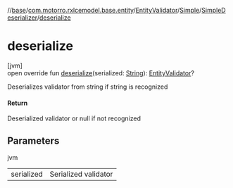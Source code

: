 //[base](../../../../../index.md)/[com.motorro.rxlcemodel.base.entity](../../../index.md)/[EntityValidator](../../index.md)/[Simple](../index.md)/[SimpleDeserializer](index.md)/[deserialize](deserialize.md)

# deserialize

[jvm]\
open override fun [deserialize](deserialize.md)(serialized: [String](https://kotlinlang.org/api/latest/jvm/stdlib/kotlin/-string/index.html)): [EntityValidator](../../index.md)?

Deserializes validator from string if string is recognized

#### Return

Deserialized validator or null if not recognized

## Parameters

jvm

| | |
|---|---|
| serialized | Serialized validator |
